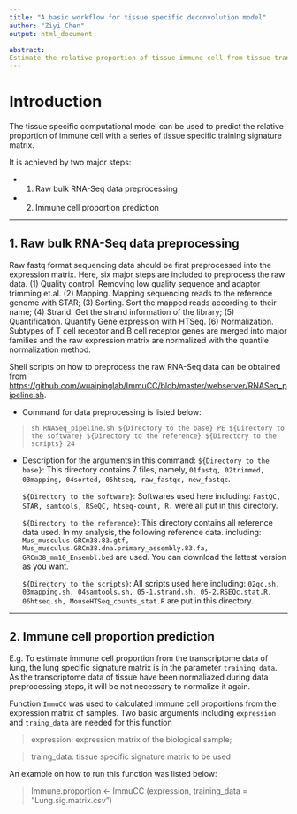 ```yaml
---
title: "A basic workflow for tissue specific deconvolution model"
author: "Ziyi Chen"
output: html_document

abstract:
Estimate the relative proportion of tissue immune cell from tissue transcriptome with a tissue specific model.
---
```



# Introduction
The tissue specific computational model can be used to predict the relative proportion of immune cell with a series of tissue specific training signature matrix.

It is achieved by two major steps:
*  1. Raw bulk RNA-Seq data preprocessing
*  2. Immune cell proportion prediction

------------------------------------------------------------------------------------------------------------------------
## 1. Raw bulk RNA-Seq data preprocessing
Raw fastq format sequencing data should be first preprocessed into the expression matrix.
Here, six major steps are included to preprocess the raw data. 
(1)	Quality control. Removing low quality sequence and adaptor trimming et.al.
(2)	Mapping. Mapping sequencing reads to the reference genome with STAR;
(3)	Sorting. Sort the mapped reads according to their name;
(4)	Strand. Get the strand information of the library;
(5)	Quantification. Quantify Gene expression with HTSeq.
(6)	Normalization. Subtypes of T cell receptor and B cell receptor genes are merged into major families and the raw expression matrix are normalized with the quantile normalization method.

Shell scripts on how to preprocess the raw RNA-Seq data can be obtained from https://github.com/wuaipinglab/ImmuCC/blob/master/webserver/RNASeq_pipeline.sh.

* Command for data preprocessing is listed below:
>`sh RNASeq_pipeline.sh ${Directory to the base} PE ${Directory to the software} ${Directory to the reference} ${Directory to the scripts} 24`

* Description for the arguments in this command:
  `${Directory to the base}`: This directory contains 7 files, namely, `01fastq, 02trimmed, 03mapping, 04sorted, 05htseq, raw_fastqc, new_fastqc`. 
  
  `${Directory to the software}`: Softwares used here including: `FastQC, STAR, samtools, RSeQC, htseq-count, R.` were all put in this directory.
  
  `${Directory to the reference}`: This directory contains all reference data used. In my analysis, the following reference data. including: `Mus_musculus.GRCm38.83.gtf, Mus_musculus.GRCm38.dna.primary_assembly.83.fa, GRCm38_mm10_Ensembl.bed` are used. You can download the lattest version as you want.
  
  `${Directory to the scripts}`: All scripts used here including: `02qc.sh, 03mapping.sh, 04samtools.sh, 05-1.strand.sh, 05-2.RSEQc.stat.R, 06htseq.sh, MouseHTSeq_counts_stat.R` are put in this directory.

------------------------------------------------------------------------------------------------------------------------
## 2. Immune cell proportion prediction
E.g. To estimate immune cell proportion from the transcriptome data of lung, the lung specific signature matrix is in the parameter `training_data`. As the transcriptome data of tissue have been normaliazed during data preprocessing steps, it will be not necessary to normalize it again.

Function `ImmuCC` was used to calculated immune cell proportions from the expression matrix of samples.
Two basic arguments including `expression` and `traing_data` are needed for this function 
> expression: expression matrix of the biological sample; 

> traing_data: tissue specific signature matrix to be used

An examble on how to run this function was listed below:
> Immune.proportion <- ImmuCC (expression, training_data = ”Lung.sig.matrix.csv”)
